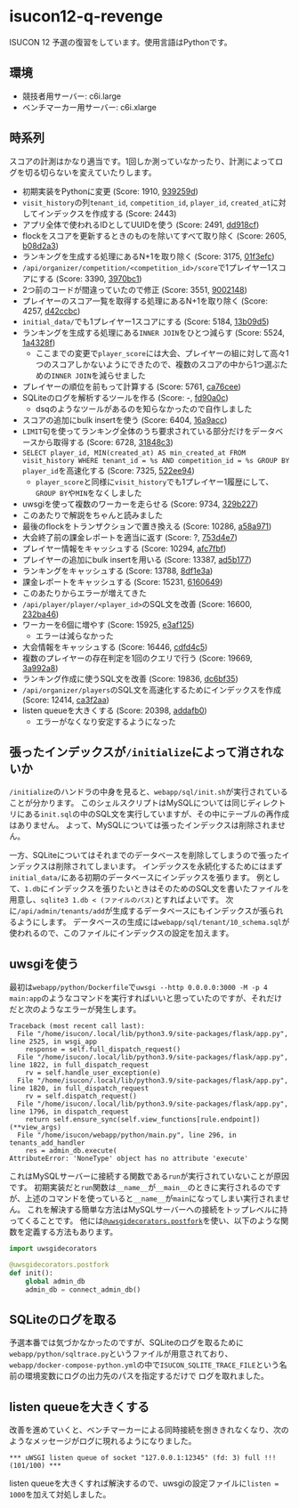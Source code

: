 # isucon12-q-revenge
ISUCON 12 予選の復習をしています。使用言語はPythonです。

## 環境
- 競技者用サーバー: c6i.large
- ベンチマーカー用サーバー: c6i.xlarge

## 時系列
スコアの計測はかなり適当です。1回しか測っていなかったり、計測によってログを切る切らないを変えていたりします。

- 初期実装をPythonに変更 (Score: 1910, [939259d](https://github.com/maroyakachar/isucon12-q-revenge/commit/939259d973ece0cb1b39df30ad381eff5ac36c81))
- `visit_history`の列`tenant_id`, `competition_id`, `player_id`, `created_at`に対してインデックスを作成する (Score: 2443)
- アプリ全体で使われるIDとしてUUIDを使う (Score: 2491, [dd918cf](https://github.com/maroyakachar/isucon12-q-revenge/commit/dd918cf001323bbff44b432abb084c4110d38121))
- flockをスコアを更新するときのものを除いてすべて取り除く (Score: 2605, [b08d2a3](https://github.com/maroyakachar/isucon12-q-revenge/commit/b08d2a34cb5da382f0ccb6c5b0919b0913f163ae))
- ランキングを生成する処理にあるN+1を取り除く (Score: 3175, [01f3efc](https://github.com/maroyakachar/isucon12-q-revenge/commit/01f3efc9ffd8db72b1024a23efa750a3c4e037c9))
- `/api/organizer/competition/<competition_id>/score`で1プレイヤー1スコアにする (Score: 3390, [3970bc1](https://github.com/maroyakachar/isucon12-q-revenge/commit/3970bc1f2f4356d18b23a9660fba9ab19245bee7))
- 2つ前のコードが間違っていたので修正 (Score: 3551, [9002148](https://github.com/maroyakachar/isucon12-q-revenge/commit/90021482e4bb892094d70a4f033c74c918af0ac1))
- プレイヤーのスコア一覧を取得する処理にあるN+1を取り除く (Score: 4257, [d42ccbc](https://github.com/maroyakachar/isucon12-q-revenge/commit/d42ccbc3db31b713b1bf5be1fa386d73ec7dd2eb))
- `initial_data/`でも1プレイヤー1スコアにする (Score: 5184, [13b09d5](https://github.com/maroyakachar/isucon12-q-revenge/commit/13b09d54e3dd4451804645dcc23643a063356cf9))
- ランキングを生成する処理にある`INNER JOIN`をひとつ減らす (Score: 5524, [1a4328f](https://github.com/maroyakachar/isucon12-q-revenge/commit/1a4328f9d8717a6a947f0ab571da1eb8f14b07ec))
  + ここまでの変更で`player_score`には大会、プレイヤーの組に対して高々1つのスコアしかないようにできたので、複数のスコアの中から1つ選ぶための`INNER JOIN`を減らせました
- プレイヤーの順位を前もって計算する (Score: 5761, [ca76cee](https://github.com/maroyakachar/isucon12-q-revenge/commit/ca76cee059857fd657f33d184132bdab5c675b95))
- SQLiteのログを解析するツールを作る (Score: -, [fd90a0c](https://github.com/maroyakachar/isucon12-q-revenge/commit/fd90a0cf59f2abf59f49eaa313ebee226c7c4929))
  + dsqのようなツールがあるのを知らなかったので自作しました
- スコアの追加にbulk insertを使う (Score: 6404, [16a9acc](https://github.com/maroyakachar/isucon12-q-revenge/commit/16a9acc8cd5d3aa5244bc8e9ca14f9111798aac8))
- `LIMIT`句を使ってランキング全体のうち要求されている部分だけをデータベースから取得する (Score: 6728, [31848c3](https://github.com/maroyakachar/isucon12-q-revenge/commit/31848c3f62eed3b078d49e0017a97dac756dbb43))
- `SELECT player_id, MIN(created_at) AS min_created_at FROM visit_history WHERE tenant_id = %s AND competition_id = %s GROUP BY player_id`を高速化する (Score: 7325, [522ee94](https://github.com/maroyakachar/isucon12-q-revenge/commit/522ee94f724beec5ec2d37309d2b0ec8331e4e1d))
  + `player_score`と同様に`visit_history`でも1プレイヤー1履歴にして、`GROUP BY`や`MIN`をなくしました
- uwsgiを使って複数のワーカーを走らせる (Score: 9734, [329b227](https://github.com/maroyakachar/isucon12-q-revenge/commit/329b22774c8ec8bc4e9d924529cf8b7e3bfbf450))
- このあたりで解説をちゃんと読みました
- 最後のflockをトランザクションで置き換える (Score: 10286, [a58a971](https://github.com/maroyakachar/isucon12-q-revenge/commit/a58a971587effed3526e23818dbf035e4ab334f4))
- 大会終了前の課金レポートを適当に返す (Score: ?, [753d4e7](https://github.com/maroyakachar/isucon12-q-revenge/commit/753d4e7f318314606e424d660b91c2e516197cf2))
- プレイヤー情報をキャッシュする (Score: 10294, [afc7fbf](https://github.com/maroyakachar/isucon12-q-revenge/commit/afc7fbfea7a9c9d825d51234aaddbdfec370833d))
- プレイヤーの追加にbulk insertを用いる (Score: 13387, [ad5b177](https://github.com/maroyakachar/isucon12-q-revenge/commit/ad5b1775191d7b13d7c00a759dd2ac265e6017e2))
- ランキングをキャッシュする (Score: 13788, [8df1e3a](https://github.com/maroyakachar/isucon12-q-revenge/commit/8df1e3ac67ae932f6efe390b51009a9b158625c3))
- 課金レポートをキャッシュする (Score: 15231, [6160649](https://github.com/maroyakachar/isucon12-q-revenge/commit/61606494d9d0915e9e7d987c64e566e22f87b89c))
- このあたりからエラーが増えてきた
- `/api/player/player/<player_id>`のSQL文を改善 (Score: 16600, [232ba46](https://github.com/maroyakachar/isucon12-q-revenge/commit/232ba46e5a1793f20db44ac39b4dd4388d8fe899))
- ワーカーを6個に増やす (Score: 15925, [e3af125](https://github.com/maroyakachar/isucon12-q-revenge/commit/e3af125ec21fca1046f3b99e86f84e762c870527))
  + エラーは減らなかった
- 大会情報をキャッシュする (Score: 16446, [cdfd4c5](https://github.com/maroyakachar/isucon12-q-revenge/commit/cdfd4c5fd2b617649d700f87c9b0127b0bf1525c))
- 複数のプレイヤーの存在判定を1回のクエリで行う (Score: 19669, [3a992a8](https://github.com/maroyakachar/isucon12-q-revenge/commit/3a992a872b5b35f8fe2d590c039281654ee77bf4))
- ランキング作成に使うSQL文を改善 (Score: 19836, [dc6bf35](https://github.com/maroyakachar/isucon12-q-revenge/commit/dc6bf3570b6d9a98e1fc4dbb79696359508da128))
- `/api/organizer/players`のSQL文を高速化するためにインデックスを作成 (Score: 12414, [ca3f2aa](https://github.com/maroyakachar/isucon12-q-revenge/commit/ca3f2aaa86f82168c76916d0d5afbede06a64c60))
- listen queueを大きくする (Score: 20398, [addafb0](https://github.com/maroyakachar/isucon12-q-revenge/commit/addafb0dad30260fdd45838603b1b40bf6780d9f))
  + エラーがなくなり安定するようになった

## 張ったインデックスが`/initialize`によって消されないか
`/initialize`のハンドラの中身を見ると、`webapp/sql/init.sh`が実行されていることが分かります。
このシェルスクリプトはMySQLについては同じディレクトリにある`init.sql`の中のSQL文を実行していますが、その中にテーブルの再作成はありません。
よって、MySQLについては張ったインデックスは削除されません。

一方、SQLiteについてはそれまでのデータベースを削除してしまうので張ったインデックスは削除されてしまいます。
インデックスを永続化するためにはまず`initial_data/`にある初期のデータベースにインデックスを張ります。
例として、`1.db`にインデックスを張りたいときはそのためのSQL文を書いたファイルを用意し、`sqlite3 1.db < (ファイルのパス)`とすればよいです。
次に`/api/admin/tenants/add`が生成するデータベースにもインデックスが張られるようにします。
データベースの生成には`webapp/sql/tenant/10_schema.sql`が使われるので、このファイルにインデックスの設定を加えます。

## uwsgiを使う
最初は`webapp/python/Dockerfile`で`uwsgi --http 0.0.0.0:3000 -M -p 4 main:app`のようなコマンドを実行すればいいと思っていたのですが、それだけだと次のようなエラーが発生します。
```
Traceback (most recent call last):
  File "/home/isucon/.local/lib/python3.9/site-packages/flask/app.py", line 2525, in wsgi_app
    response = self.full_dispatch_request()
  File "/home/isucon/.local/lib/python3.9/site-packages/flask/app.py", line 1822, in full_dispatch_request
    rv = self.handle_user_exception(e)
  File "/home/isucon/.local/lib/python3.9/site-packages/flask/app.py", line 1820, in full_dispatch_request
    rv = self.dispatch_request()
  File "/home/isucon/.local/lib/python3.9/site-packages/flask/app.py", line 1796, in dispatch_request
    return self.ensure_sync(self.view_functions[rule.endpoint])(**view_args)
  File "/home/isucon/webapp/python/main.py", line 296, in tenants_add_handler
    res = admin_db.execute(
AttributeError: 'NoneType' object has no attribute 'execute'
```

これはMySQLサーバーに接続する関数である`run`が実行されていないことが原因です。
初期実装だと`run`関数は`__name__`が`__main__`のときに実行されるのですが、上述のコマンドを使っていると`__name__`が`main`になってしまい実行されません。
これを解決する簡単な方法はMySQLサーバーへの接続をトップレベルに持ってくることです。
他には[`@uwsgidecorators.postfork`](https://uwsgi-docs.readthedocs.io/en/latest/PythonDecorators.html#uwsgidecorators.postfork)を使い、以下のような関数を定義する方法もあります。

```python
import uwsgidecorators

@uwsgidecorators.postfork
def init():
    global admin_db
    admin_db = connect_admin_db()
```

## SQLiteのログを取る
予選本番では気づかなかったのですが、SQLiteのログを取るために`webapp/python/sqltrace.py`というファイルが用意されており、
`webapp/docker-compose-python.yml`の中で`ISUCON_SQLITE_TRACE_FILE`という名前の環境変数にログの出力先のパスを指定するだけで
ログを取れました。

## listen queueを大きくする
改善を進めていくと、ベンチマーカーによる同時接続を捌ききれなくなり、次のようなメッセージがログに現れるようになりました。
```
*** uWSGI listen queue of socket "127.0.0.1:12345" (fd: 3) full !!! (101/100) ***
```
listen queueを大きくすれば解決するので、uwsgiの設定ファイルに`listen = 1000`を加えて対処しました。

